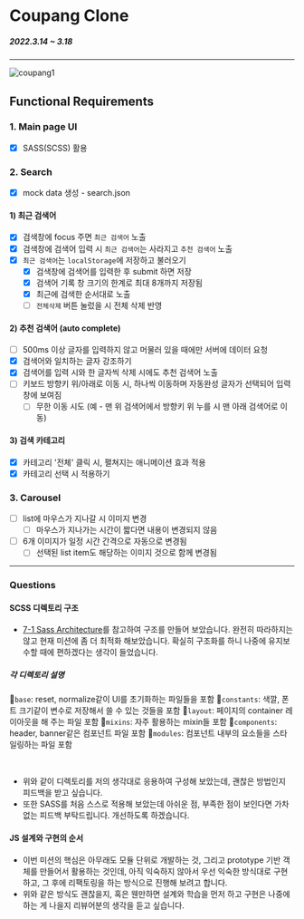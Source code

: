 # Coupang Clone

##### 2022.3.14 ~ 3.18

---

![coupang1](https://user-images.githubusercontent.com/85419343/158559755-1e5444ea-449f-4aeb-bf80-a63f19b956f9.gif)

## Functional Requirements

### 1. Main page UI

- [x] SASS(SCSS) 활용

### 2. Search

- [x] mock data 생성 - search.json

#### 1) 최근 검색어

- [x] 검색창에 focus 주면 `최근 검색어` 노출
- [x] 검색창에 검색어 입력 시 `최근 검색어`는 사라지고 `추천 검색어` 노출
- [x] `최근 검색어`는 `localStorage`에 저장하고 불러오기
  - [x] 검색창에 검색어를 입력한 후 submit 하면 저장
  - [x] 검색어 기록 창 크기의 한계로 최대 8개까지 저장됨
  - [x] 최근에 검색한 순서대로 노출
  - [ ] `전체삭제` 버튼 눌렀을 시 전체 삭제 반영

#### 2) 추천 검색어 (auto complete)

- [ ] 500ms 이상 글자를 입력하지 않고 머물러 있을 때에만 서버에 데이터 요청
- [x] 검색어와 일치하는 글자 강조하기
- [x] 검색어를 입력 시와 한 글자씩 삭제 시에도 추천 검색어 노출
- [ ] 키보드 방향키 위/아래로 이동 시, 하나씩 이동하며 자동완성 글자가 선택되어 입력창에 보여짐
  - [ ] 무한 이동 시도 (예 - 맨 위 검색어에서 방향키 위 누를 시 맨 아래 검색어로 이동)

#### 3) 검색 카테고리

- [x] 카테고리 '전체' 클릭 시, 펼쳐지는 애니메이션 효과 적용
- [x] 카테고리 선택 시 적용하기

### 3. Carousel

- [ ] list에 마우스가 지나갈 시 이미지 변경
  - [ ] 마우스가 지나가는 시간이 짧다면 내용이 변경되지 않음
- [ ] 6개 이미지가 일정 시간 간격으로 자동으로 변경됨
  - [ ] 선택된 list item도 해당하는 이미지 것으로 함께 변경됨

---

### Questions

#### SCSS 디렉토리 구조

- [7-1 Sass Architecture](https://www.learnhowtoprogram.com/user-interfaces/building-layouts-preprocessors/7-1-sass-architecture)를 참고하여 구조를 만들어 보았습니다. 완전히 따라하지는 않고 현재 미션에 좀 더 최적화 해보았습니다. 확실히 구조화를 하니 나중에 유지보수할 때에 편하겠다는 생각이 들었습니다.

##### 각 디렉토리 설명

📂`base`: reset, normalize같이 UI를 초기화하는 파일들을 포함
📂`constants`: 색깔, 폰트 크기같이 변수로 저장해서 쓸 수 있는 것들을 포함
📂`layout`: 페이지의 container 레이아웃을 해 주는 파일 포함
📂`mixins`: 자주 활용하는 mixin들 포함
📂`components`: header, banner같은 컴포넌트 파일 포함
📂`modules`: 컴포넌트 내부의 요소들을 스타일링하는 파일 포함

<br>

- 위와 같이 디렉토리를 저의 생각대로 응용하여 구성해 보았는데, 괜찮은 방법인지 피드백을 받고 싶습니다.
- 또한 SASS를 처음 스스로 적용해 보았는데 아쉬운 점, 부족한 점이 보인다면 가차없는 피드백 부탁드립니다. 개선하도록 하겠습니다.

#### JS 설계와 구현의 순서

- 이번 미션의 핵심은 아무래도 모듈 단위로 개발하는 것, 그리고 prototype 기반 객체를 만들어서 활용하는 것인데, 아직 익숙하지 않아서 우선 익숙한 방식대로 구현하고, 그 후에 리팩토링을 하는 방식으로 진행해 보려고 합니다.
- 위와 같은 방식도 괜찮을지, 혹은 웬만하면 설계와 학습을 먼저 하고 구현은 나중에 하는 게 나을지 리뷰어분의 생각을 듣고 싶습니다.

